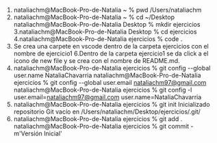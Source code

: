 1. nataliachm@MacBook-Pro-de-Natalia ~ % pwd
/Users/nataliachm
2. nataliachm@MacBook-Pro-de-Natalia ~ % cd ~/Desktop
nataliachm@MacBook-Pro-de-Natalia Desktop % mkdir ejercicios
3.nataliachm@MacBook-Pro-de-Natalia Desktop % cd ejercicios
4.nataliachm@MacBook-Pro-de-Natalia ejercicios % code .
5. Se crea una carpete en vscode dentro de la carpeta ejercicios con el nombre de ejercicio1
6.Dentro de la carpeta ejercicio1 se da click a el icono de new file y se crea con el nombre de README.md.
7. nataliachm@MacBook-Pro-de-Natalia ejercicios % git config --global user.name NataliaChavarria
nataliachm@MacBook-Pro-de-Natalia ejercicios % git config --global user.email nataliachm97@gmail.com
nataliachm@MacBook-Pro-de-Natalia ejercicios % git config -l
user.email=nataliachm97@gmail.com
user.name=NataliaChavarria
8. nataliachm@MacBook-Pro-de-Natalia ejercicios % git init
Inicializado repositorio Git vacío en /Users/nataliachm/Desktop/ejercicios/.git/
9. nataliachm@MacBook-Pro-de-Natalia ejercicios % git add .
nataliachm@MacBook-Pro-de-Natalia ejercicios % git commit -m'Versión Inicial' 